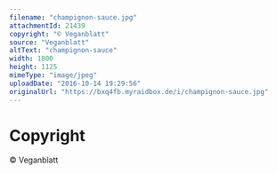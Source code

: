 ```yaml
---
filename: "champignon-sauce.jpg"
attachmentId: 21439
copyright: "© Veganblatt"
source: "Veganblatt"
altText: "champignon-sauce"
width: 1800
height: 1125
mimeType: "image/jpeg"
uploadDate: "2016-10-14 19:29:56"
originalUrl: "https://bxq4fb.myraidbox.de/i/champignon-sauce.jpg"
---
```


# Copyright

© Veganblatt
